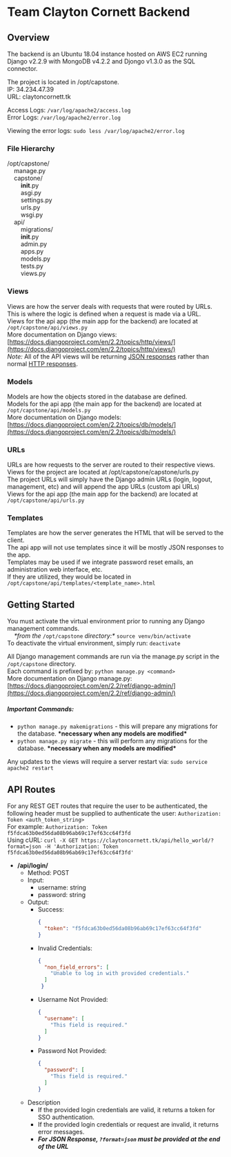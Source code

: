 # Team Clayton Cornett Backend
## Overview
The backend is an Ubuntu 18.04 instance hosted on AWS EC2 running Django v2.2.9 with MongoDB v4.2.2 and Djongo v1.3.0 as the SQL connector.

The project is located in /opt/capstone.  
IP: 34.234.47.39  
URL: claytoncornett.tk  

Access Logs: `/var/log/apache2/access.log`  
Error Logs: `/var/log/apache2/error.log`  

Viewing the error logs: `sudo less /var/log/apache2/error.log`  

### File Hierarchy

/opt/capstone/  
    manage.py  
    capstone/  
        __init__.py  
        asgi.py  
        settings.py  
        urls.py  
        wsgi.py  
    api/  
        migrations/  
        __init__.py  
        admin.py  
        apps.py  
        models.py  
        tests.py  
        views.py  

### Views
Views are how the server deals with requests that were routed by URLs. This is where the logic is defined when a request is made via a URL.  
Views for the api app (the main app for the backend) are located at `/opt/capstone/api/views.py`  
More documentation on Django views: [https://docs.djangoproject.com/en/2.2/topics/http/views/](https://docs.djangoproject.com/en/2.2/topics/http/views/)  
*Note:* All of the API views will be returning [JSON responses](https://docs.djangoproject.com/en/2.2/ref/request-response/#jsonresponse-objects) rather than normal [HTTP responses](https://docs.djangoproject.com/en/2.2/ref/request-response/#django.http.HttpResponse).

### Models
Models are how the objects stored in the database are defined.  
Models for the api app (the main app for the backend) are located at `/opt/capstone/api/models.py`  
More documentation on Django models: [https://docs.djangoproject.com/en/2.2/topics/db/models/](https://docs.djangoproject.com/en/2.2/topics/db/models/)

### URLs
URLs are how requests to the server are routed to their respective views.  
Views for the project are located at /opt/capstone/capstone/urls.py  
The project URLs will simply have the Django admin URLs (login, logout, management, etc) and will append the app URLs (custom api URLs)  
Views for the api app (the main app for the backend) are located at `/opt/capstone/api/urls.py`  

### Templates
Templates are how the server generates the HTML that will be served to the client.  
The api app will not use templates since it will be mostly JSON responses to the app.  
Templates may be used if we integrate password reset emails, an administration web interface, etc.  
If they are utilized, they would be located in `/opt/capstone/api/templates/<template_name>.html`

## Getting Started
You must activate the virtual environment prior to running any Django management commands.  
    *&ast;from the* `/opt/capstone` *directory:&ast;* `source venv/bin/activate`  
To deactivate the virtual environment, simply run: `deactivate`  

All Django management commands are run via the manage.py script in the `/opt/capstone` directory.  
Each command is prefixed by: `python manage.py <command>`  
More documentation on Django manage.py: [https://docs.djangoproject.com/en/2.2/ref/django-admin/](https://docs.djangoproject.com/en/2.2/ref/django-admin/)  

##### Important Commands:
* `python manage.py makemigrations` - this will prepare any migrations for the database. **&ast;necessary when any models are modified&ast;**
* `python manage.py migrate` - this will perform any migrations for the database. **&ast;necessary when any models are modified&ast;**  

Any updates to the views will require a server restart via: `sudo service apache2 restart`  

## API Routes
For any REST GET routes that require the user to be authenticated, the following header must be supplied to authenticate the user: `Authorization: Token <auth_token_string>`  
For example: `Authorization: Token f5fdca63b0ed56da08b96ab69c17ef63cc64f3fd`  
Using cURL: `curl -X GET https://claytoncornett.tk/api/hello_world/?format=json -H 'Authorization: Token f5fdca63b0ed56da08b96ab69c17ef63cc64f3fd'`

* **/api/login/**  
  * Method: POST  
  * Input:  
    * username: string  
    * password: string  
  * Output:  
    * Success:  
       ```json
       {
         "token": "f5fdca63b0ed56da08b96ab69c17ef63cc64f3fd"
       }
       ```  
    * Invalid Credentials:  
      ```json
      {
        "non_field_errors": [
          "Unable to log in with provided credentials."
        ]
       }
       ```
    * Username Not Provided:  
      ```json
      {
        "username": [
          "This field is required."
        ]
      }
      ```
    * Password Not Provided:  
      ```json
      {
        "password": [
          "This field is required."
        ]
      }
      ```
  * Description  
    * If the provided login credentials are valid, it returns a token for SSO authentication.  
    * If the provided login credentials or request are invalid, it returns error messages.  
    * ***For JSON Response, `?format=json` must be provided at the end of the URL***  
